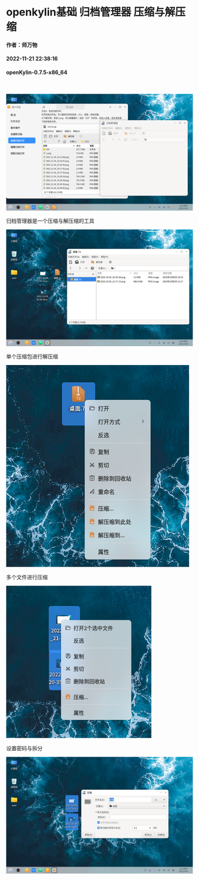 # openkylin基础 归档管理器 压缩与解压缩
#### 作者：师万物
#### 2022-11-21 22:38:16
#### openKylin-0.7.5-x86_64

&emsp;


![image](./assets/归档管理器_压缩与解压缩/ok-zip-1.png)

归档管理器是一个压缩与解压缩的工具

![image](./assets/归档管理器_压缩与解压缩/ok-zip-2.png)

单个压缩包进行解压缩

![image](./assets/归档管理器_压缩与解压缩/ok-zip-3.png)

多个文件进行压缩

![image](./assets/归档管理器_压缩与解压缩/ok-zip-4.png)

设置密码与拆分

![image](./assets/归档管理器_压缩与解压缩/ok-zip-5.png)

&emsp;

